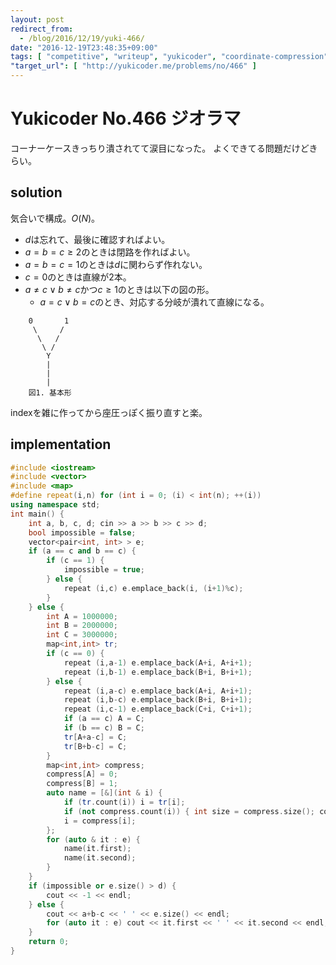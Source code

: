 ```yaml
---
layout: post
redirect_from:
  - /blog/2016/12/19/yuki-466/
date: "2016-12-19T23:48:35+09:00"
tags: [ "competitive", "writeup", "yukicoder", "coordinate-compression" ]
"target_url": [ "http://yukicoder.me/problems/no/466" ]
---
```


# Yukicoder No.466 ジオラマ

コーナーケースきっちり潰されてて涙目になった。
よくできてる問題だけどきらい。

## solution

気合いで構成。$O(N)$。

-   $d$は忘れて、最後に確認すればよい。
-   $a = b = c \ge 2$のときは閉路を作ればよい。
-   $a = b = c = 1$のときは$d$に関わらず作れない。
-   $c = 0$のときは直線が$2$本。
-   $a \ne c \lor b \ne c$かつ$c \ge 1$のときは以下の図の形。
    -   $a = c \lor b = c$のとき、対応する分岐が潰れて直線になる。

```
    0       1
     \     /
      \   /
       \ /
        Y
        |
        |
        |
    図1. 基本形
```

indexを雑に作ってから座圧っぽく振り直すと楽。

## implementation

``` c++
#include <iostream>
#include <vector>
#include <map>
#define repeat(i,n) for (int i = 0; (i) < int(n); ++(i))
using namespace std;
int main() {
    int a, b, c, d; cin >> a >> b >> c >> d;
    bool impossible = false;
    vector<pair<int, int> > e;
    if (a == c and b == c) {
        if (c == 1) {
            impossible = true;
        } else {
            repeat (i,c) e.emplace_back(i, (i+1)%c);
        }
    } else {
        int A = 1000000;
        int B = 2000000;
        int C = 3000000;
        map<int,int> tr;
        if (c == 0) {
            repeat (i,a-1) e.emplace_back(A+i, A+i+1);
            repeat (i,b-1) e.emplace_back(B+i, B+i+1);
        } else {
            repeat (i,a-c) e.emplace_back(A+i, A+i+1);
            repeat (i,b-c) e.emplace_back(B+i, B+i+1);
            repeat (i,c-1) e.emplace_back(C+i, C+i+1);
            if (a == c) A = C;
            if (b == c) B = C;
            tr[A+a-c] = C;
            tr[B+b-c] = C;
        }
        map<int,int> compress;
        compress[A] = 0;
        compress[B] = 1;
        auto name = [&](int & i) {
            if (tr.count(i)) i = tr[i];
            if (not compress.count(i)) { int size = compress.size(); compress[i] = size; }
            i = compress[i];
        };
        for (auto & it : e) {
            name(it.first);
            name(it.second);
        }
    }
    if (impossible or e.size() > d) {
        cout << -1 << endl;
    } else {
        cout << a+b-c << ' ' << e.size() << endl;
        for (auto it : e) cout << it.first << ' ' << it.second << endl;
    }
    return 0;
}
```
